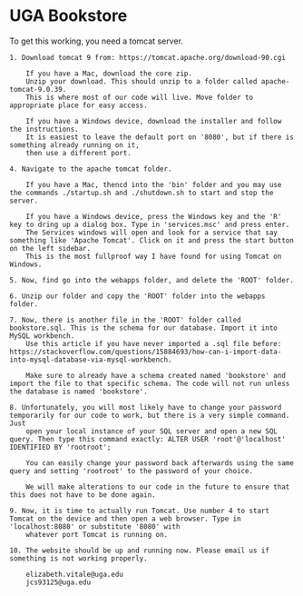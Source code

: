 # UGA Bookstore
To get this working, you need a tomcat server.
	
	1. Download tomcat 9 from: https://tomcat.apache.org/download-90.cgi
	
		If you have a Mac, download the core zip.
		Unzip your download. This should unzip to a folder called apache-tomcat-9.0.39.
		This is where most of our code will live. Move folder to appropriate place for easy access.

		If you have a Windows device, download the installer and follow the instructions.
		It is easiest to leave the default port on '8080', but if there is something already running on it,
		then use a different port.
		
	4. Navigate to the apache tomcat folder. 	
	
		If you have a Mac, thencd into the 'bin' folder and you may use the commands ./startup.sh and ./shutdown.sh to start and stop the server.

		If you have a Windows device, press the Windows key and the 'R' key to dring up a dialog box. Type in 'services.msc' and press enter.
		The Services windows will open and look for a service that say something like 'Apache Tomcat'. Click on it and press the start button on the left sidebar.
		This is the most fullproof way I have found for using Tomcat on Windows.

	5. Now, find go into the webapps folder, and delete the 'ROOT' folder. 
		
	6. Unzip our folder and copy the 'ROOT' folder into the webapps folder.

	7. Now, there is another file in the 'ROOT' folder called bookstore.sql. This is the schema for our database. Import it into MySQL workbench.
		Use this article if you have never imported a .sql file before: https://stackoverflow.com/questions/15884693/how-can-i-import-data-into-mysql-database-via-mysql-workbench.
		
		Make sure to already have a schema created named 'bookstore' and import the file to that specific schema. The code will not run unless the database is named 'bookstore'.

	8. Unfortunately, you will most likely have to change your password temporarily for our code to work, but there is a very simple command. Just
		open your local instance of your SQL server and open a new SQL query. Then type this command exactly: ALTER USER 'root'@'localhost' IDENTIFIED BY 'rootroot';
		
		You can easily change your password back afterwards using the same query and setting 'rootroot' to the password of your choice.

		We will make alterations to our code in the future to ensure that this does not have to be done again.

	9. Now, it is time to actually run Tomcat. Use number 4 to start Tomcat on the device and then open a web browser. Type in 'localhost:8080' or substitute '8080' with
		whatever port Tomcat is running on.

	10. The website should be up and running now. Please email us if something is not working properly.

		elizabeth.vitale@uga.edu
		jcs93125@uga.edu
